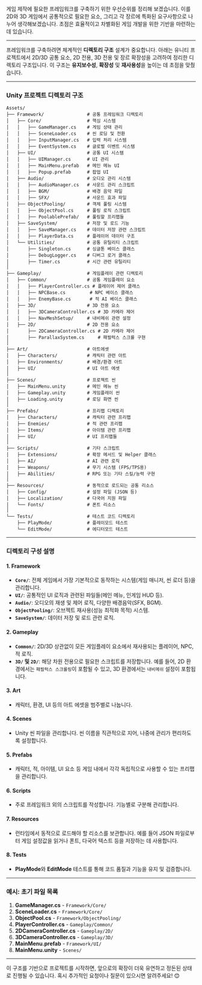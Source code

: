 게임 제작에 필요한 프레임워크를 구축하기 위한 우선순위를 정리해 보겠습니다. 이를 2D와 3D 게임에서 공통적으로 필요한 요소, 그리고 각 장르에 특화된 요구사항으로 나누어 생각해보겠습니다. 초점은 효율적이고 차별화된 게임 개발을 위한 기반을 마련하는 데 있습니다.

------

프레임워크를 구축하려면 체계적인 **디렉토리 구조** 설계가 중요합니다. 아래는 유니티 프로젝트에서 2D/3D 공통 요소, 2D 전용, 3D 전용 및 장르 확장성을 고려하여 정리한 디렉토리 구조입니다. 이 구조는 **유지보수성**, **확장성** 및 **재사용성**을 높이는 데 초점을 맞췄습니다.

------

### **Unity 프로젝트 디렉토리 구조**

```
Assets/
├── Framework/                # 공통 프레임워크 디렉토리
│   ├── Core/                 # 핵심 시스템
│   │   ├── GameManager.cs    # 게임 상태 관리
│   │   ├── SceneLoader.cs    # 씬 로딩 및 전환
│   │   ├── InputManager.cs   # 입력 처리 시스템
│   │   ├── EventSystem.cs    # 글로벌 이벤트 시스템
│   ├── UI/                   # 공통 UI 시스템
│   │   ├── UIManager.cs      # UI 관리
│   │   ├── MainMenu.prefab   # 메인 메뉴 UI
│   │   ├── Popup.prefab      # 팝업 UI
│   ├── Audio/                # 오디오 관리 시스템
│   │   ├── AudioManager.cs   # 사운드 관리 스크립트
│   │   ├── BGM/              # 배경 음악 파일
│   │   ├── SFX/              # 사운드 효과 파일
│   ├── ObjectPooling/        # 객체 풀링 시스템
│   │   ├── ObjectPool.cs     # 풀링 로직 스크립트
│   │   ├── PoolablePrefab/   # 풀링할 프리팹들
│   ├── SaveSystem/           # 저장 및 로드 기능
│   │   ├── SaveManager.cs    # 데이터 저장 관련 스크립트
│   │   ├── PlayerData.cs     # 플레이어 데이터 구조
│   └── Utilities/            # 공통 유틸리티 스크립트
│       ├── Singleton.cs      # 싱글톤 베이스 클래스
│       ├── DebugLogger.cs    # 디버그 로거 클래스
│       ├── Timer.cs          # 시간 관련 유틸리티
│
├── Gameplay/                 # 게임플레이 관련 디렉토리
│   ├── Common/               # 공통 게임플레이 요소
│   │   ├── PlayerController.cs # 플레이어 제어 클래스
│   │   ├── NPCBase.cs         # NPC 베이스 클래스
│   │   ├── EnemyBase.cs       # 적 AI 베이스 클래스
│   ├── 3D/                   # 3D 전용 요소
│   │   ├── 3DCameraController.cs # 3D 카메라 제어
│   │   ├── NavMeshSetup/     # 내비메쉬 관련 설정
│   ├── 2D/                   # 2D 전용 요소
│       ├── 2DCameraController.cs # 2D 카메라 제어
│       ├── ParallaxSystem.cs     # 패럴럭스 스크롤 구현
│
├── Art/                      # 아트에셋
│   ├── Characters/           # 캐릭터 관련 아트
│   ├── Environments/         # 배경/환경 아트
│   ├── UI/                   # UI 아트 에셋
│
├── Scenes/                   # 프로젝트 씬
│   ├── MainMenu.unity        # 메인 메뉴 씬
│   ├── Gameplay.unity        # 게임플레이 씬
│   ├── Loading.unity         # 로딩 화면 씬
│
├── Prefabs/                  # 프리팹 디렉토리
│   ├── Characters/           # 캐릭터 관련 프리팹
│   ├── Enemies/              # 적 관련 프리팹
│   ├── Items/                # 아이템 관련 프리팹
│   ├── UI/                   # UI 프리팹들
│
├── Scripts/                  # 기타 스크립트
│   ├── Extensions/           # 확장 메서드 및 Helper 클래스
│   ├── AI/                   # AI 관련 로직
│   ├── Weapons/              # 무기 시스템 (FPS/TPS용)
│   ├── Abilities/            # RPG 또는 기타 스킬/능력 구현
│
├── Resources/                # 동적으로 로드되는 공통 리소스
│   ├── Config/               # 설정 파일 (JSON 등)
│   ├── Localization/         # 다국어 지원 파일
│   └── Fonts/                # 폰트 리소스
│
└── Tests/                    # 테스트 코드 디렉토리
    ├── PlayMode/             # 플레이모드 테스트
    └── EditMode/             # 에디터모드 테스트
```

------

### **디렉토리 구성 설명**

#### **1. Framework**

- **`Core/`**: 전체 게임에서 가장 기본적으로 동작하는 시스템(게임 매니저, 씬 로더 등)을 관리합니다.
- **`UI/`**: 공통적인 UI 로직과 관련된 파일들(메인 메뉴, 인게임 HUD 등).
- **`Audio/`**: 오디오의 재생 및 제어 로직, 다양한 배경음악(SFX, BGM).
- **`ObjectPooling/`**: 오브젝트 재사용(성능 최적화 목적) 시스템.
- **`SaveSystem/`**: 데이터 저장 및 로드 관련 로직.

#### **2. Gameplay**

- **`Common/`**: 2D/3D 상관없이 모든 게임플레이 요소에서 재사용되는 플레이어, NPC, 적 로직.
- **`3D/` 및 `2D/`**: 해당 차원 전용으로 필요한 스크립트를 저장합니다. 예를 들어, 2D 환경에서는 `패럴럭스 스크롤링`이 포함될 수 있고, 3D 환경에서는 `내비메쉬` 설정이 포함됩니다.

#### **3. Art**

- 캐릭터, 환경, UI 등의 아트 에셋을 범주별로 나눕니다.

#### **4. Scenes**

- Unity 씬 파일을 관리합니다. 씬 이름을 직관적으로 지어, 나중에 관리가 편리하도록 설정합니다.

#### **5. Prefabs**

- 캐릭터, 적, 아이템, UI 요소 등 게임 내에서 각각 독립적으로 사용할 수 있는 프리팹을 관리합니다.

#### **6. Scripts**

- 주로 프레임워크 외의 스크립트를 작성합니다. 기능별로 구분해 관리합니다.

#### **7. Resources**

- 런타임에서 동적으로 로드해야 할 리소스를 보관합니다. 예를 들어 JSON 파일로부터 게임 설정값을 읽거나 폰트, 다국어 텍스트 등을 저장하는 데 사용합니다.

#### **8. Tests**

- **PlayMode**와 **EditMode** 테스트를 통해 코드 품질과 기능을 유지 및 검증합니다.

------

### 예시: 초기 파일 목록

1. **GameManager.cs** - `Framework/Core/`
2. **SceneLoader.cs** - `Framework/Core/`
3. **ObjectPool.cs** - `Framework/ObjectPooling/`
4. **PlayerController.cs** - `Gameplay/Common/`
5. **2DCameraController.cs** - `Gameplay/2D/`
6. **3DCameraController.cs** - `Gameplay/3D/`
7. **MainMenu.prefab** - `Framework/UI/`
8. **MainMenu.unity** - `Scenes/`

------

이 구조를 기반으로 프로젝트를 시작하면, 앞으로의 확장이 더욱 유연하고 정돈된 상태로 진행될 수 있습니다. 혹시 추가적인 요청이나 질문이 있으시면 알려주세요! 😊